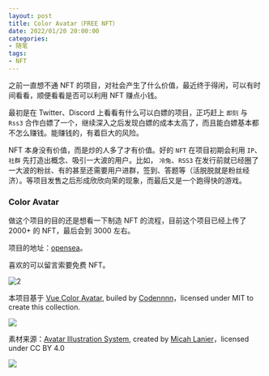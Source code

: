 ```yaml
---
layout: post
title: Color Avatar（FREE NFT）
date: 2022/01/20 20:00:00
categories:
- 随笔
tags:
- NFT
---
```


之前一直想不通 NFT 的项目，对社会产生了什么价值，最近终于得闲，可以有时间看看，顺便看看是否可以利用 NFT 赚点小钱。

最初是在 Twitter、Discord 上看看有什么可以白嫖的项目，正巧赶上 `即刻` 与 `Rss3` 合作白嫖了一个，继续深入之后发现白嫖的成本太高了，而且能白嫖基本都不怎么赚钱。能赚钱的，有着巨大的风险。

NFT 本身没有价值，而是炒的人多了才有价值。好的 `NFT` 在项目初期会利用 `IP`、`社群` 先打造出概念、吸引一大波的用户。比如， `冷兔`、`RSS3` 在发行前就已经圈了一大波的粉丝、有的甚至还需要用户进群，签到、答题等（活脱脱就是粉丝经济）。等项目发售之后形成欣欣向荣的现象，而最后又是一个跑得快的游戏。

### Color Avatar

做这个项目的目的还是想看一下制造 NFT 的流程，目前这个项目已经上传了 2000+ 的 NFT，最后会到 3000 左右。

项目的地址：[opensea](https://opensea.io/collection/color-avatar)。

喜欢的可以留言索要免费 NFT。

![2](https://pics.naaln.com/blog/2022-01-20-f43843.png-basicBlog)

本项目基于 [Vue Color Avatar](https://github.com/Codennnn/vue-color-avatar), builed by [Codennnn](https://github.com/Codennnn)，licensed under MIT to create this collection.

![](https://github.com/Codennnn/vue-color-avatar/raw/main/images/social-preview-1.png)

素材来源：[Avatar Illustration System](https://www.figma.com/community/file/829741575478342595), created by [Micah Lanier](https://www.figma.com/@Micah)，licensed under CC BY 4.0

![](https://pics.naaln.com/blog/2022-01-24-8e3047.png)
